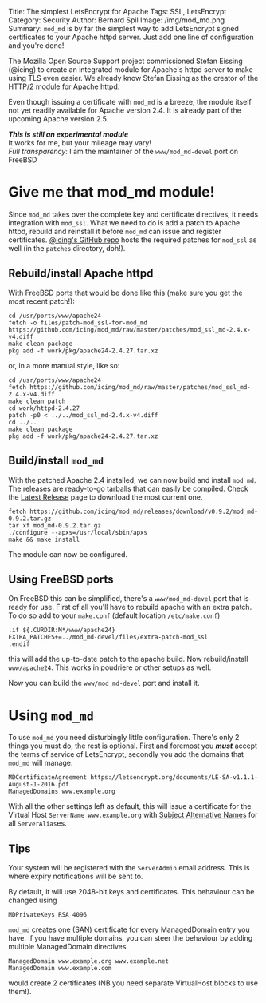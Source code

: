Title: The simplest LetsEncrypt for Apache
Tags: SSL, LetsEncrypt
Category: Security
Author: Bernard Spil
Image: /img/mod_md.png
Summary: `mod_md` is by far the simplest way to add LetsEncrypt signed certificates to your Apache httpd server. Just add one line of configuration and you're done!

The Mozilla Open Source Support project commissioned Stefan Eissing (@icing) to create an integrated module for Apache's httpd server to make using TLS even easier. 
We already know Stefan Eissing as the creator of the HTTP/2 module for Apache httpd.

Even though issuing a certificate with `mod_md` is a breeze, the module itself not yet readily available for Apache version 2.4. It is already part of the upcoming Apache version 2.5.

***This is still an experimental module***<BR/>
It works for me, but your mileage may vary!<BR/>
*Full transparency*: I am the maintainer of the `www/mod_md-devel` port on FreeBSD

# Give me that mod_md module!

Since `mod_md` takes over the complete key and certificate directives, it needs integration with `mod_ssl`. What we need to do is add a patch to Apache httpd, rebuild and reinstall it before `mod_md` can issue and register certificates. [@icing's GitHub repo](https://github.com/icing/mod_md) hosts the required patches for `mod_ssl` as well (in the `patches` directory, doh!).

## Rebuild/install Apache httpd

With FreeBSD ports that would be done like this (make sure you get the most recent patch!):
```
cd /usr/ports/www/apache24
fetch -o files/patch-mod_ssl-for-mod_md https://github.com/icing/mod_md/raw/master/patches/mod_ssl_md-2.4.x-v4.diff
make clean package
pkg add -f work/pkg/apache24-2.4.27.tar.xz
```
or, in a more manual style, like so:
```
cd /usr/ports/www/apache24
fetch https://github.com/icing/mod_md/raw/master/patches/mod_ssl_md-2.4.x-v4.diff
make clean patch
cd work/httpd-2.4.27
patch -p0 < ../../mod_ssl_md-2.4.x-v4.diff
cd ../..
make clean package
pkg add -f work/pkg/apache24-2.4.27.tar.xz
```

## Build/install `mod_md`

With the patched Apache 2.4 installed, we can now build and install `mod_md`. 
The releases are ready-to-go tarballs that can easily be compiled. 
Check the [Latest Release](https://github.com/icing/mod_md/releases/latest) page to download the most current one.
```
fetch https://github.com/icing/mod_md/releases/download/v0.9.2/mod_md-0.9.2.tar.gz
tar xf mod_md-0.9.2.tar.gz
./configure --apxs=/usr/local/sbin/apxs
make && make install
```
The module can now be configured.

## Using FreeBSD ports

On FreeBSD this can be simplified, there's a `www/mod_md-devel` port that is ready for use.
First of all you'll have to rebuild apache with an extra patch.
To do so add to your `make.conf` (default location `/etc/make.conf`)
```
.if ${.CURDIR:M*/www/apache24}
EXTRA_PATCHES+=../mod_md-devel/files/extra-patch-mod_ssl
.endif
```
this will add the up-to-date patch to the apache build. 
Now rebuild/install `www/apache24`. 
This works in poudriere or other setups as well.

Now you can build the `www/mod_md-devel` port and install it.

# Using `mod_md`

To use `mod_md` you need disturbingly little configuration.
There's only 2 things you must do, the rest is optional.
First and foremost you ***must*** accept the terms of service of LetsEncrypt, secondly you add the domains that `mod_md` will manage.
```
MDCertificateAgreement https://letsencrypt.org/documents/LE-SA-v1.1.1-August-1-2016.pdf
ManagedDomains www.example.org
```
With all the other settings left as default, this will issue a certificate for the Virtual Host `ServerName www.example.org` with [Subject Alternative Names](https://en.wikipedia.org/wiki/Subject_Alternative_Name) for all `ServerAlias`es.

## Tips

Your system will be registered with the `ServerAdmin` email address. This is where expiry notifications will be sent to.

By default, it will use 2048-bit keys and certificates.
This behaviour can be changed using
```
MDPrivateKeys RSA 4096
```
`mod_md` creates one (SAN) certificate for every ManagedDomain entry you have.
If you have multiple domains, you can steer the behaviour by adding multiple ManagedDomain directives
```
ManagedDomain www.example.org www.example.net
ManagedDomain www.example.com
```
would create 2 certificates (NB you need separate VirtualHost blocks to use them!).
